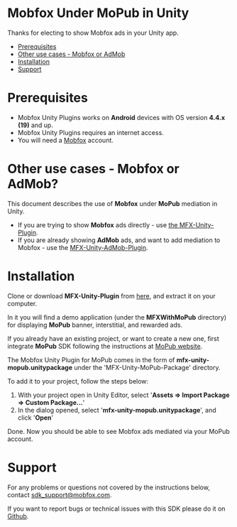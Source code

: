 # Mobfox Under MoPub in Unity
Thanks for electing to show Mobfox ads in your Unity app.

<!-- toc -->

* [Prerequisites](#prerequisites)
* [Other use cases - Mobfox or AdMob](#other-use-cases---mobfox-or-admob)
* [Installation](#installation)
* [Support](#support)

<!-- toc stop -->

# Prerequisites

* Mobfox Unity Plugins works on **Android** devices with OS version **4.4.x (19)** and up.
* Mobfox Unity Plugins requires an internet access.
* You will need a [Mobfox](https://mobfox.atlassian.net/wiki/spaces/PUMD/pages/354549848/Setup+MobFox+Account) account.

# Other use cases - Mobfox or AdMob?

This document describes the use of **Mobfox** under **MoPub** mediation in Unity.

* If you are trying to show **Mobfox** ads directly - use [the MFX-Unity-Plugin](../MFX-Unity-Package/README_mobfox.md).
* If you are already showing **AdMob** ads, and want to add mediation to Mobfox - use the [MFX-Unity-AdMob-Plugin](../MFX-Unity-AdMob-Package/README_admob.md).

# Installation

Clone or download **MFX-Unity-Plugin** from [here](https://github.com/mobfox/MFX-Unity-Plugin), and extract it on your computer.

In it you will find a demo application (under the **MFXWithMoPub** directory) for displaying **MoPub** banner, interstitial, and rewarded ads.

If you already have an existing project, or want to create a new one,
first integrate **MoPub** SDK following the instructions at [MoPub website](https://developers.mopub.com/publishers/unity/integrate/).

The Mobfox Unity Plugin for MoPub comes in the form of **mfx-unity-mopub.unitypackage** under the 'MFX-Unity-MoPub-Package' directory.

To add it to your project, follow the steps below:

1. With your project open in Unity Editor, select '**Assets => Import Package => Custom Package...**'
2. In the dialog opened, select '**mfx-unity-mopub.unitypackage**', and click '**Open**'

Done. Now you should be able to see Mobfox ads mediated via your MoPub account.
 
# Support

For any problems or questions not covered by the instructions below, contact <sdk_support@mobfox.com>.

If you want to report bugs or technical issues with this SDK please do it on [Github](https://github.com/mobfox/MFX-Unity-Plugin/issues).
